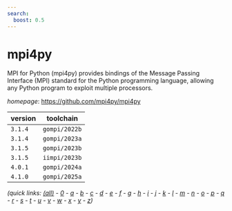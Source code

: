 ```yaml
---
search:
  boost: 0.5
---
```

# mpi4py

MPI for Python (mpi4py) provides bindings of the Message Passing Interface (MPI) standard for  the Python programming language, allowing any Python program to exploit multiple processors.

*homepage*: <https://github.com/mpi4py/mpi4py>

version | toolchain
--------|----------
``3.1.4`` | ``gompi/2022b``
``3.1.4`` | ``gompi/2023a``
``3.1.5`` | ``gompi/2023b``
``3.1.5`` | ``iimpi/2023b``
``4.0.1`` | ``gompi/2024a``
``4.1.0`` | ``gompi/2025a``


*(quick links: [(all)](../index.md) - [0](../0/index.md) - [a](../a/index.md) - [b](../b/index.md) - [c](../c/index.md) - [d](../d/index.md) - [e](../e/index.md) - [f](../f/index.md) - [g](../g/index.md) - [h](../h/index.md) - [i](../i/index.md) - [j](../j/index.md) - [k](../k/index.md) - [l](../l/index.md) - [m](../m/index.md) - [n](../n/index.md) - [o](../o/index.md) - [p](../p/index.md) - [q](../q/index.md) - [r](../r/index.md) - [s](../s/index.md) - [t](../t/index.md) - [u](../u/index.md) - [v](../v/index.md) - [w](../w/index.md) - [x](../x/index.md) - [y](../y/index.md) - [z](../z/index.md))*

